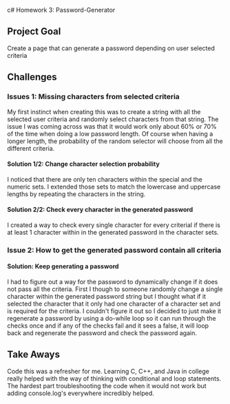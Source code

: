 c# Homework 3: Password-Generator

## Project Goal

Create a page that can generate a password depending on user selected criteria


## Challenges

### Issues 1: Missing characters from selected criteria

My first instinct when creating this was to create a string with all the selected user criteria and randomly select characters from that string. The issue I was coming across was that it would work only about 60% or 70% of the time when doing a low password length. Of course when having a longer length, the probability of the random selector will choose from all the different criteria.

#### Solution 1/2: Change character selection probability

I noticed that there are only ten characters within the special and the numeric sets. I extended those sets to match the lowercase and uppercase lengths by repeating the characters in the string.

#### Solution 2/2: Check every character in the generated password

I created a way to check every single character for every criterial if there is at least 1 character within in the generated password in the character sets.

### Issue 2: How to get the generated password contain all criteria

#### Solution: Keep generating a password

I had to figure out a way for the password to dynamically change if it does not pass all the criteria. First I though to someone randomly change a single character within the generated password string but I thought what if it selected the character that it only had one character of a character set and is required for the criteria. I couldn't figure it out so I decided to just make it regenerate a password by using a do-while loop so it can run through the checks once and if any of the checks fail and it sees a false, it will loop back and regenerate the password and check the password again.

## Take Aways

Code this was a refresher for me. Learning C, C++, and Java in college really helped with the way of thinking with conditional and loop statements. The hardest part troubleshooting the code when it would not work but adding console.log's everywhere incredibly helped.